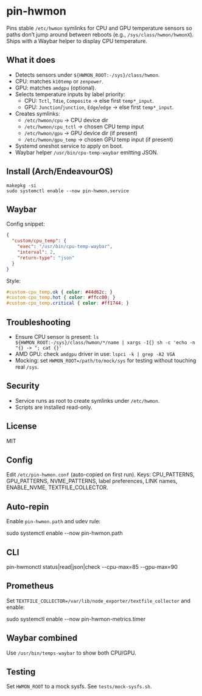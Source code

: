 ﻿# pin-hwmon

Pins stable `/etc/hwmon` symlinks for CPU and GPU temperature sensors so paths don’t jump around between reboots (e.g., `/sys/class/hwmon/hwmonX`). Ships with a Waybar helper to display CPU temperature.

## What it does
- Detects sensors under `${HWMON_ROOT:-/sys}/class/hwmon`.
- CPU: matches `k10temp` or `zenpower`.
- GPU: matches `amdgpu` (optional).
- Selects temperature inputs by label priority:
  - CPU: `Tctl`, `Tdie`, `Composite` → else first `temp*_input`.
  - GPU: `Junction`/`junction`, `Edge`/`edge` → else first `temp*_input`.
- Creates symlinks:
  - `/etc/hwmon/cpu` → CPU device dir
  - `/etc/hwmon/cpu_tctl` → chosen CPU temp input
  - `/etc/hwmon/gpu` → GPU device dir (if present)
  - `/etc/hwmon/gpu_temp` → chosen GPU temp input (if present)
- Systemd oneshot service to apply on boot.
- Waybar helper `/usr/bin/cpu-temp-waybar` emitting JSON.

## Install (Arch/EndeavourOS)
```
makepkg -si
sudo systemctl enable --now pin-hwmon.service
```

## Waybar
Config snippet:
```json
{
  "custom/cpu_temp": {
    "exec": "/usr/bin/cpu-temp-waybar",
    "interval": 2,
    "return-type": "json"
  }
}
```

Style:
```css
#custom-cpu_temp.ok { color: #44d62c; }
#custom-cpu_temp.hot { color: #ffcc00; }
#custom-cpu_temp.critical { color: #ff1744; }
```

## Troubleshooting
- Ensure CPU sensor is present: `ls ${HWMON_ROOT:-/sys}/class/hwmon/*/name | xargs -I{} sh -c 'echo -n "{} -> "; cat {}'`
- AMD GPU: check `amdgpu` driver in use: `lspci -k | grep -A2 VGA`
- Mocking: set `HWMON_ROOT=/path/to/mock/sys` for testing without touching real `/sys`.

## Security
- Service runs as root to create symlinks under `/etc/hwmon`.
- Scripts are installed read-only.

## License
MIT
## Config
Edit `/etc/pin-hwmon.conf` (auto-copied on first run). Keys: CPU_PATTERNS, GPU_PATTERNS, NVME_PATTERNS, label preferences, LINK names, ENABLE_NVME, TEXTFILE_COLLECTOR.

## Auto-repin
Enable `pin-hwmon.path` and udev rule:

sudo systemctl enable --now pin-hwmon.path

## CLI
pin-hwmonctl status|read|json|check --cpu-max=85 --gpu-max=90

## Prometheus
Set `TEXTFILE_COLLECTOR=/var/lib/node_exporter/textfile_collector` and enable:

sudo systemctl enable --now pin-hwmon-metrics.timer

## Waybar combined
Use `/usr/bin/temps-waybar` to show both CPU/GPU.

## Testing
Set `HWMON_ROOT` to a mock sysfs. See `tests/mock-sysfs.sh`.
